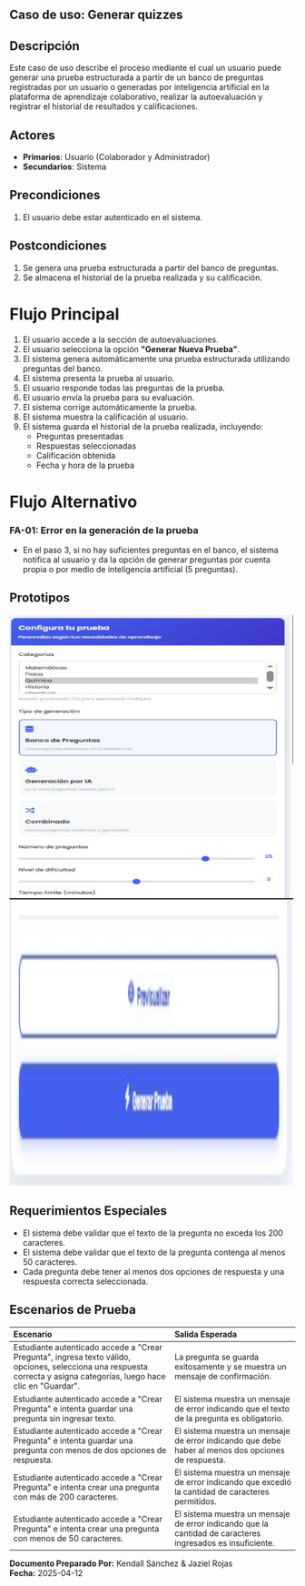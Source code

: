 ## Caso de uso: **Generar quizzes**

## Descripción
Este caso de uso describe el proceso mediante el cual un usuario puede generar una prueba estructurada a partir de un banco de preguntas registradas por un usuario o generadas por inteligencia artificial en la plataforma de aprendizaje colaborativo, realizar la autoevaluación y registrar el historial de resultados y calificaciones.

## Actores
- **Primarios**: Usuario (Colaborador y Administrador)
- **Secundarios**: Sistema 

## Precondiciones
1. El usuario debe estar autenticado en el sistema.

## Postcondiciones
1. Se genera una prueba estructurada a partir del banco de preguntas.
2. Se almacena el historial de la prueba realizada y su calificación.

# Flujo Principal
1. El usuario accede a la sección de autoevaluaciones.
2. El usuario selecciona la opción **"Generar Nueva Prueba"**.
3. El sistema genera automáticamente una prueba estructurada utilizando preguntas del banco.
4. El sistema presenta la prueba al usuario.
5. El usuario responde todas las preguntas de la prueba.
6. El usuario envía la prueba para su evaluación.
7. El sistema corrige automáticamente la prueba.
8. El sistema muestra la calificación al usuario.
9. El sistema guarda el historial de la prueba realizada, incluyendo:
   - Preguntas presentadas
   - Respuestas seleccionadas
   - Calificación obtenida
   - Fecha y hora de la prueba

# Flujo Alternativo

### FA-01: Error en la generación de la prueba
- En el paso 3, si no hay suficientes preguntas en el banco, el sistema notifica al usuario y da la opción de generar preguntas por cuenta propia o por medio de inteligencia artificial (5 preguntas).

## Prototipos
<img src="./imagenes/prototipo-generar-quicezz.png" width="500" height="500" />
<img src="./imagenes/prototipo-generar-quicezz-2.png" width="500" height="500" />

## Requerimientos Especiales
- El sistema debe validar que el texto de la pregunta no exceda los 200 caracteres.
- El sistema debe validar que el texto de la pregunta contenga al menos 50 caracteres.
- Cada pregunta debe tener al menos dos opciones de respuesta y una respuesta correcta seleccionada.

## Escenarios de Prueba

| Escenario | Salida Esperada |
|:---|:---|
| Estudiante autenticado accede a "Crear Pregunta", ingresa texto válido, opciones, selecciona una respuesta correcta y asigna categorías, luego hace clic en "Guardar". | La pregunta se guarda exitosamente y se muestra un mensaje de confirmación. |
| Estudiante autenticado accede a "Crear Pregunta" e intenta guardar una pregunta sin ingresar texto. | El sistema muestra un mensaje de error indicando que el texto de la pregunta es obligatorio. |
| Estudiante autenticado accede a "Crear Pregunta" e intenta guardar una pregunta con menos de dos opciones de respuesta. | El sistema muestra un mensaje de error indicando que debe haber al menos dos opciones de respuesta. |
| Estudiante autenticado accede a "Crear Pregunta" e intenta crear una pregunta con más de 200 caracteres. | El sistema muestra un mensaje de error indicando que excedió la cantidad de caracteres permitidos. |
| Estudiante autenticado accede a "Crear Pregunta" e intenta crear una pregunta con menos de 50 caracteres. | El sistema muestra un mensaje de error indicando que la cantidad de caracteres ingresados es insuficiente. |

**Documento Preparado Por:** Kendall Sánchez & Jaziel Rojas  
**Fecha:** 2025-04-12
